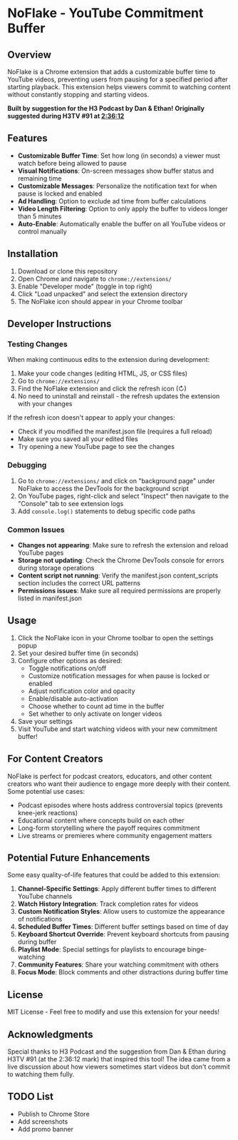 # NoFlake - YouTube Commitment Buffer

## Overview
NoFlake is a Chrome extension that adds a customizable buffer time to YouTube videos, preventing users from pausing for a specified period after starting playback. This extension helps viewers commit to watching content without constantly stopping and starting videos.

**Built by suggestion for the H3 Podcast by Dan & Ethan!**
**Originally suggested during H3TV #91 at [2:36:12](https://www.youtube.com/live/WZbGjnOT9Mc?si=JlHkEky9G5mFbpMQ&t=9372)**

## Features
- **Customizable Buffer Time**: Set how long (in seconds) a viewer must watch before being allowed to pause
- **Visual Notifications**: On-screen messages show buffer status and remaining time
- **Customizable Messages**: Personalize the notification text for when pause is locked and enabled
- **Ad Handling**: Option to exclude ad time from buffer calculations
- **Video Length Filtering**: Option to only apply the buffer to videos longer than 5 minutes
- **Auto-Enable**: Automatically enable the buffer on all YouTube videos or control manually

## Installation
1. Download or clone this repository
2. Open Chrome and navigate to `chrome://extensions/`
3. Enable "Developer mode" (toggle in top right)
4. Click "Load unpacked" and select the extension directory
5. The NoFlake icon should appear in your Chrome toolbar

## Developer Instructions

### Testing Changes
When making continuous edits to the extension during development:

1. Make your code changes (editing HTML, JS, or CSS files)
2. Go to `chrome://extensions/`
3. Find the NoFlake extension and click the refresh icon (↻)
4. No need to uninstall and reinstall - the refresh updates the extension with your changes

If the refresh icon doesn't appear to apply your changes:
- Check if you modified the manifest.json file (requires a full reload)
- Make sure you saved all your edited files
- Try opening a new YouTube page to see the changes

### Debugging
1. Go to `chrome://extensions/` and click on "background page" under NoFlake to access the DevTools for the background script
2. On YouTube pages, right-click and select "Inspect" then navigate to the "Console" tab to see extension logs
3. Add `console.log()` statements to debug specific code paths

### Common Issues
- **Changes not appearing**: Make sure to refresh the extension and reload YouTube pages
- **Storage not updating**: Check the Chrome DevTools console for errors during storage operations
- **Content script not running**: Verify the manifest.json content_scripts section includes the correct URL patterns
- **Permissions issues**: Make sure all required permissions are properly listed in manifest.json

## Usage
1. Click the NoFlake icon in your Chrome toolbar to open the settings popup
2. Set your desired buffer time (in seconds)
3. Configure other options as desired:
   - Toggle notifications on/off
   - Customize notification messages for when pause is locked or enabled
   - Adjust notification color and opacity
   - Enable/disable auto-activation
   - Choose whether to count ad time in the buffer
   - Set whether to only activate on longer videos
4. Save your settings
5. Visit YouTube and start watching videos with your new commitment buffer!

## For Content Creators
NoFlake is perfect for podcast creators, educators, and other content creators who want their audience to engage more deeply with their content. Some potential use cases:

- Podcast episodes where hosts address controversial topics (prevents knee-jerk reactions)
- Educational content where concepts build on each other
- Long-form storytelling where the payoff requires commitment
- Live streams or premieres where community engagement matters

## Potential Future Enhancements
Some easy quality-of-life features that could be added to this extension:

1. **Channel-Specific Settings**: Apply different buffer times to different YouTube channels
2. **Watch History Integration**: Track completion rates for videos
3. **Custom Notification Styles**: Allow users to customize the appearance of notifications
4. **Scheduled Buffer Times**: Different buffer settings based on time of day
5. **Keyboard Shortcut Override**: Prevent keyboard shortcuts from pausing during buffer
6. **Playlist Mode**: Special settings for playlists to encourage binge-watching
7. **Community Features**: Share your watching commitment with others
8. **Focus Mode**: Block comments and other distractions during buffer time

## License
MIT License - Feel free to modify and use this extension for your needs!

## Acknowledgments
Special thanks to H3 Podcast and the suggestion from Dan & Ethan during H3TV #91 (at the 2:36:12 mark) that inspired this tool! The idea came from a live discussion about how viewers sometimes start videos but don't commit to watching them fully.

## TODO List

- Publish to Chrome Store
- Add screenshots
- Add promo banner
